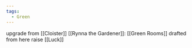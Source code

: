 ```yaml
---
tags:
  - Green
---
```

upgrade from [[Cloister]]
[[Rynna the Gardener]]: [[Green Rooms]] drafted from here raise [[Luck]]